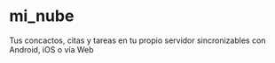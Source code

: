 mi_nube
=======

Tus concactos, citas y tareas en tu propio servidor sincronizables con Android, iOS o vía Web
